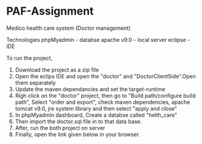# PAF-Assignment
Medico health care system (Doctor management)

Technologies
phpMyadmin - databse
apache v9.0 - local server
eclipse - IDE

To run the project,

1. Download the project as a zip file
2. Open the eclips IDE and open the "doctor" and "DoctorClientSide".Open them separately
3. Update the maven dependancies and set the target-runtime
4. Righ click on the "doctor" project,  then go to "Build path/configure build path", Select "order and export", check maven dependencies, apache tomcat v9.0, jre system library and then select "apply and close"   
5. In phpMyadmin dashboard, Create a databse called "helth_care"
6. Then import the doctor.sql file in to that data base.
7. After, run the both project on server
8. Finally, open the link given below in your browser.
